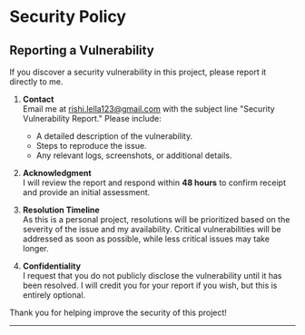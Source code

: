 # Security Policy  

## Reporting a Vulnerability  

If you discover a security vulnerability in this project, please report it directly to me.  

1. **Contact**  
   Email me at [rishi.lella123@gmail.com](mailto:rishi.lella123@gmail.com) with the subject line "Security Vulnerability Report." Please include:  
   - A detailed description of the vulnerability.  
   - Steps to reproduce the issue.  
   - Any relevant logs, screenshots, or additional details.  

2. **Acknowledgment**  
   I will review the report and respond within **48 hours** to confirm receipt and provide an initial assessment.  

3. **Resolution Timeline**  
   As this is a personal project, resolutions will be prioritized based on the severity of the issue and my availability. Critical vulnerabilities will be addressed as soon as possible, while less critical issues may take longer.  

4. **Confidentiality**  
   I request that you do not publicly disclose the vulnerability until it has been resolved. I will credit you for your report if you wish, but this is entirely optional.  

Thank you for helping improve the security of this project!  

---  

